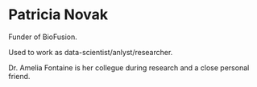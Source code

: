 # Patricia Novak

Funder of BioFusion.

Used to work as data-scientist/anlyst/researcher.

Dr. Amelia Fontaine is her collegue during research and a close personal friend.